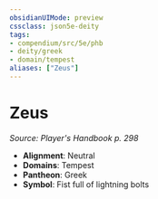 ```yaml
---
obsidianUIMode: preview
cssclass: json5e-deity
tags:
- compendium/src/5e/phb
- deity/greek
- domain/tempest
aliases: ["Zeus"]
---
```

# Zeus
*Source: Player's Handbook p. 298* 

- **Alignment**: Neutral
- **Domains**: Tempest
- **Pantheon**: Greek
- **Symbol**: Fist full of lightning bolts